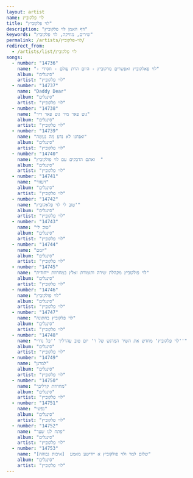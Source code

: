 ```yaml
---
layout: artist
name: לוי פלקוביץ
title: "לוי פלקוביץ"
description: "דף האמן לוי פלקוביץ"
keywords: "שירים, מוזיקה, לוי פלקוביץ"
permalink: /artists/לוי-פלקוביץ/
redirect_from:
  - /artists/list/לוי פלקוביץ
songs:
  - number: "14736"
    name: "- לוי פאלקוביץ ואפשרים מרקוביץ - היום הרת עולם - חסידי"
    album: "סינגלים"
    artist: "לוי פלקוביץ"
  - number: "14737"
    name: "Daddy Dear"
    album: "סינגלים"
    artist: "לוי פלקוביץ"
  - number: "14738"
    name: "גוט פאר מיר גוט פאר דיר"
    album: "סינגלים"
    artist: "לוי פלקוביץ"
  - number: "14739"
    name: "ואנחנו לא נדע מה נעשה"
    album: "סינגלים"
    artist: "לוי פלקוביץ"
  - number: "14740"
    name: "ואתם הדבקים עם לוי פולקוביץ  "
    album: "סינגלים"
    artist: "לוי פלקוביץ"
  - number: "14741"
    name: "ויעזור"
    album: "סינגלים"
    artist: "לוי פלקוביץ"
  - number: "14742"
    name: "טוב לי לוי פלאקוביץ'"
    album: "סינגלים"
    artist: "לוי פלקוביץ"
  - number: "14743"
    name: "טוב לי"
    album: "סינגלים"
    artist: "לוי פלקוביץ"
  - number: "14744"
    name: "יומם"
    album: "סינגלים"
    artist: "לוי פלקוביץ"
  - number: "14745"
    name: "לוי פולקוביץ מקהלת שירה ותזמורת זאלץ במחרוזת ייחודית"
    album: "סינגלים"
    artist: "לוי פלקוביץ"
  - number: "14746"
    name: "לוי פולקוביץ"
    album: "סינגלים"
    artist: "לוי פלקוביץ"
  - number: "14747"
    name: "לוי פלקוביץ בחתונה"
    album: "סינגלים"
    artist: "לוי פלקוביץ"
  - number: "14748"
    name: "לוי פלקוביץ' מחדש את השיר המרגש של ר' יום טוב עהרליך ''כל נדרי''"
    album: "סינגלים"
    artist: "לוי פלקוביץ"
  - number: "14749"
    name: "למרנן"
    album: "סינגלים"
    artist: "לוי פלקוביץ"
  - number: "14750"
    name: "מחרוזת קרליבך"
    album: "סינגלים"
    artist: "לוי פלקוביץ"
  - number: "14751"
    name: "נפשי"
    album: "סינגלים"
    artist: "לוי פלקוביץ"
  - number: "14752"
    name: "פתח לנו שער"
    album: "סינגלים"
    artist: "לוי פלקוביץ"
  - number: "14753"
    name: "שלום למר ולוי פולקוביץ א יידישע מאמע  [איכות גבוהה]"
    album: "סינגלים"
    artist: "לוי פלקוביץ"
---
```

